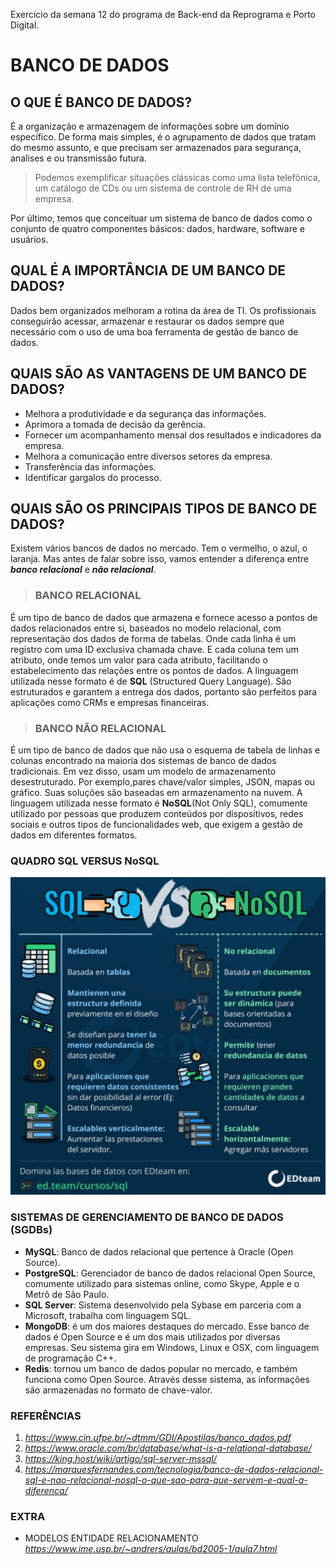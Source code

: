 
Exercício da semana 12 do programa de Back-end da Reprograma e Porto Digital. 

# BANCO DE DADOS 

## O QUE É BANCO DE DADOS? 

É a organização e armazenagem de informações sobre um domínio específico. De forma mais simples, é o agrupamento de dados que tratam do mesmo assunto, e que precisam ser armazenados para segurança, analises e ou transmissão futura. 

>Podemos exemplificar situações clássicas como uma lista telefônica, um catálogo de CDs ou um sistema de controle de RH de uma empresa.

Por último, temos que conceituar um sistema de banco de dados como o conjunto de quatro componentes básicos: dados, hardware, software e usuários. 

## QUAL É A IMPORTÂNCIA DE UM BANCO DE DADOS? 
Dados bem organizados melhoram a rotina da área de TI. Os profissionais conseguirão acessar, armazenar e restaurar os dados sempre que necessário com o uso de uma boa ferramenta de gestão de banco de dados.

## QUAIS SÃO AS VANTAGENS DE UM BANCO DE DADOS?
- Melhora a produtividade e da segurança das informações. 
- Aprimora a  tomada de decisão da gerência. 
- Fornecer um acompanhamento mensal dos resultados e indicadores da empresa. 
- Melhora a comunicação entre diversos setores da empresa. 
- Transferência das informações.
- Identificar gargalos do processo.

## QUAIS SÃO OS PRINCIPAIS TIPOS DE BANCO DE DADOS? 
Existem vários bancos de dados no mercado. Tem o vermelho, o azul, o laranja. Mas antes de falar sobre isso, vamos entender a diferença entre **_banco relacional_** e **_não relacional_**. 

>### BANCO RELACIONAL
É um tipo de banco de dados que armazena e fornece acesso a pontos de dados relacionados entre si, baseados no modelo relacional, com representação dos dados de forma de tabelas. Onde cada linha é um registro com uma ID exclusiva chamada chave. E cada coluna tem um atributo, onde temos um valor para cada atributo, facilitando o estabelecimento das relações entre os pontos de dados. 
A linguagem utilizada nesse formato é de **SQL** (Structured Query Language). 
São estruturados e garantem a entrega dos dados, portanto são perfeitos para aplicações como CRMs e empresas financeiras. 

>### BANCO NÃO RELACIONAL
É um tipo de banco de dados que não usa o esquema de tabela de linhas e colunas encontrado na maioria dos sistemas de banco de dados tradicionais. Em vez disso,  usam um modelo de armazenamento desestruturado. Por exemplo,pares chave/valor simples, JSON, mapas ou gráfico.
Suas soluções são baseadas em armazenamento na nuvem. A linguagem utilizada nesse formato é **NoSQL**(Not Only SQL), comumente utilizado por pessoas que produzem conteúdos por dispositivos, redes sociais e outros tipos de funcionalidades web, que exigem a gestão de dados em diferentes formatos.

### QUADRO SQL VERSUS NoSQL
![quadro comparando SQL com NoSQL](./img/comparasqlnosql.jpg)

### SISTEMAS DE GERENCIAMENTO DE BANCO DE DADOS (SGDBs)

- **MySQL**: Banco de dados relacional que pertence à Oracle (Open Source). 
- **PostgreSQL**: Gerenciador de banco de dados relacional Open Source, comumente utilizado para sistemas online, como Skype, Apple e o Metrô de São Paulo.
- **SQL Server**: Sistema desenvolvido pela Sybase em parceria com a Microsoft, trabalha com linguagem SQL.
- **MongoDB**: é um dos maiores destaques do mercado. Esse banco de dados é Open Source e é um dos mais utilizados por diversas empresas. Seu sistema gira em Windows, Linux e OSX, com linguagem de programação C++.
- **Redis**: tornou um banco de dados popular no mercado, e também funciona como Open Source. Através desse sistema, as informações são armazenadas no formato de chave-valor.

### REFERÊNCIAS 
1. _https://www.cin.ufpe.br/~dtmm/GDI/Apostilas/banco_dados.pdf_
2. _https://www.oracle.com/br/database/what-is-a-relational-database/_
3. _https://king.host/wiki/artigo/sql-server-mssql/_
4. _https://marquesfernandes.com/tecnologia/banco-de-dados-relacional-sql-e-nao-relacional-nosql-o-que-sao-para-que-servem-e-qual-a-diferenca/_

### EXTRA
- MODELOS ENTIDADE RELACIONAMENTO
_https://www.ime.usp.br/~andrers/aulas/bd2005-1/aula7.html_



